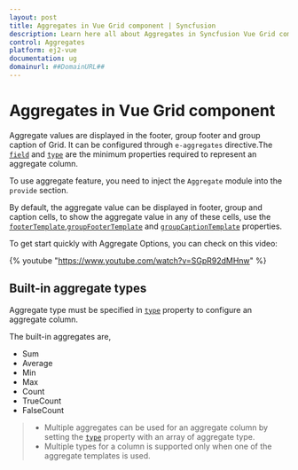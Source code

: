 ```yaml
---
layout: post
title: Aggregates in Vue Grid component | Syncfusion
description: Learn here all about Aggregates in Syncfusion Vue Grid component of Syncfusion Essential JS 2 and more.
control: Aggregates 
platform: ej2-vue
documentation: ug
domainurl: ##DomainURL##
---
```


# Aggregates in Vue Grid component

Aggregate values are displayed in the footer, group footer and group caption of Grid. It can be configured through `e-aggregates` directive.The [`field`](https://ej2.syncfusion.com/vue/documentation/api/grid/aggregateColumn/#field) and [`type`](https://ej2.syncfusion.com/vue/documentation/api/grid/aggregateColumn/#type)
 are the minimum properties required to represent an aggregate column.

To use aggregate feature, you need to inject the `Aggregate` module into the `provide` section.

By default, the aggregate value can be displayed in footer, group and caption cells, to show the aggregate value in any of these cells, use the [`footerTemplate`](https://ej2.syncfusion.com/vue/documentation/api/grid/aggregateColumn/#footertemplate),[`groupFooterTemplate`](https://ej2.syncfusion.com/vue/documentation/api/grid/aggregateColumn/#groupfootertemplate) and
[`groupCaptionTemplate`](https://ej2.syncfusion.com/vue/documentation/api/grid/aggregateColumn/#groupcaptiontemplate) properties.

To get start quickly with Aggregate Options, you can check on this video:

{% youtube "https://www.youtube.com/watch?v=SGpR92dMHnw" %}

## Built-in aggregate types

Aggregate type must be specified in [`type`](https://ej2.syncfusion.com/vue/documentation/api/grid/aggregateColumn/#type) property to configure an aggregate column.

The built-in aggregates are,
* Sum
* Average
* Min
* Max
* Count
* TrueCount
* FalseCount

> * Multiple aggregates can be used for an aggregate column by setting the [`type`](https://ej2.syncfusion.com/vue/documentation/api/grid/aggregateColumn/#type)
 property
with an array of aggregate type.
> * Multiple types for a column is supported only when one of the aggregate templates is used.